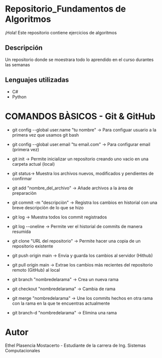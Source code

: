 # Repositorio_Fundamentos de Algoritmos 
¡Hola! Este repositorio contiene ejercicios de algoritmos

## Descripción
Un repositorio donde se moestrara todo lo aprendido en el curso durantes las semanas

## Lenguajes utilizadas
- C# 
- Python

# COMANDOS BÀSICOS - Git & GitHub
- git config --global user.name "tu nombre" -> Para configuar usuario a la primera vez que usamos git bash

- git config --global user.email "tu email.com" -> Para configurar email  (primera vez)

- git init -> Permite inicializar un repositorio creando uno vacio en una carpeta actual (local)

- git status-> Muestra los archivos nuevos, modificados y pendientes de confirmar

- git add "nombre_del_archivo" -> Añade archivos a la àrea de preparaciòn 

- git commit -m "descripciòn" -> Registra los cambios en historial con una breve descripciòn de lo que se hizo

- git log -> Muestra todos los commit registrados

- git log --oneline -> Permite ver el historial de commits de manera  resumida 

- git clone "URL del repositorio" -> Permite hacer una copia de un repositorio existente

- git push origin main -> Envia y guarda los cambios al servidor (Hithub)

- git pull origin main -> Extrae los cambios màs recientes del repositorio remoto (GitHub) al local

- git branch "nombredelarama" -> Crea un nueva rama

- git checkout "nombredelarama" -> Cambia de rama

- git merge "nombredelarama" -> Une los commits hechos en otra rama con la rama en la que te encuentras actualmente

- git branch-d "nombredelarama" -> Elimina una rama

# Autor 
 Ethel Plasencia Mostacerto - Estudiante de la carrera de Ing. Sistemas Computacionales
 